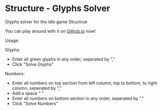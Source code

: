 # Structure - Glyphs Solver
Glyphs solver for the idle game Structrue

You can play around with it on [Github.io](https://plasma119.github.io/Structure-Glyphs-Solver/) now!

Usage:

Glyphs:
- Enter all green glyphs in any order, seperated by ","
- Click "Solve Glyphs"

Numbers:
- Enter all numbers on top section from left column, top to bottom, to right column, seperated by ","
- Add a space " "
- Enter all numbers on bottom section in any order, seperated by ","
- Click "Solve Numbers"

